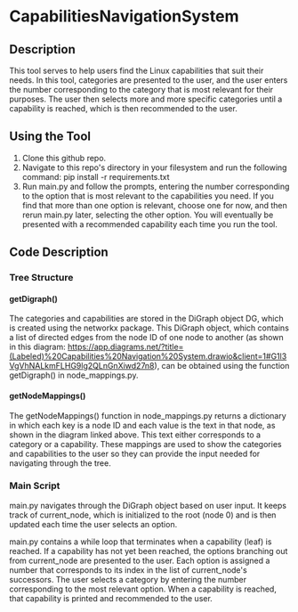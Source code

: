 # CapabilitiesNavigationSystem

## Description
This tool serves to help users find the Linux capabilities that suit their needs. 
In this tool, categories are presented to the user, and the user enters the number corresponding to the category that 
is most relevant for their purposes. The user then selects more and more specific categories until a capability is reached, 
which is then recommended to the user.

## Using the Tool
1. Clone this github repo.
2. Navigate to this repo's directory in your filesystem and run the following command: pip install -r requirements.txt
3. Run main.py and follow the prompts, entering the number corresponding to the option that is most relevant to the capabilities you need. 
If you find that more than one option is relevant, choose one for now, and then rerun main.py later, selecting the other option.
You will eventually be presented with a recommended capability each time you run the tool.

## Code Description
### Tree Structure
#### getDigraph()
The categories and capabilities are stored in the DiGraph object DG, which is created using the networkx package.
This DiGraph object, which contains a list of directed edges from the node ID of one node to another 
(as shown in this diagram: https://app.diagrams.net/?title=(Labeled)%20Capabilities%20Navigation%20System.drawio&client=1#G1l3VgVhNALkmFLHG9lg2QLnGnXiwd27n8), 
can be obtained using the function getDigraph() in node_mappings.py. 

#### getNodeMappings()
The getNodeMappings() function in node_mappings.py returns a dictionary in which each key is a node ID and each value is 
the text in that node, as shown in the diagram linked above. This text either corresponds to a category or a capability.
These mappings are used to show the categories and capabilities to the user so they can provide the input needed for navigating through the tree.

### Main Script
main.py navigates through the DiGraph object based on user input. It keeps track of current_node, which is initialized to 
the root (node 0) and is then updated each time the user selects an option. 

main.py contains a while loop that terminates when a capability (leaf) is reached. If a capability has not yet been reached,
the options branching out from current_node are presented to the user. Each option is assigned a number that corresponds to its index in the list of current_node's successors. 
The user selects a category by entering the number corresponding to the most relevant option. When a capability is reached,
that capability is printed and recommended to the user.